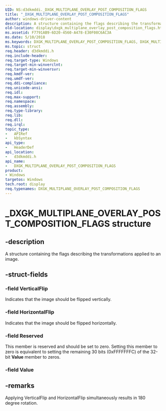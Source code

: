 ```yaml
---
UID: NS:d3dkmddi._DXGK_MULTIPLANE_OVERLAY_POST_COMPOSITION_FLAGS
title: "_DXGK_MULTIPLANE_OVERLAY_POST_COMPOSITION_FLAGS"
author: windows-driver-content
description: A structure containing the flags describing the transformations applied to an image.
old-location: display\dxgk_multiplane_overlay_post_composition_flags.htm
ms.assetid: F7791AB9-6D20-4560-A478-E30F08C6AC3A
ms.date: 5/10/2018
ms.keywords: DXGK_MULTIPLANE_OVERLAY_POST_COMPOSITION_FLAGS, DXGK_MULTIPLANE_OVERLAY_POST_COMPOSITION_FLAGS structure [Display Devices], _DXGK_MULTIPLANE_OVERLAY_POST_COMPOSITION_FLAGS, d3dkmddi/DXGK_MULTIPLANE_OVERLAY_POST_COMPOSITION_FLAGS, display.dxgk_multiplane_overlay_post_composition_flags
ms.topic: struct
req.header: d3dkmddi.h
req.include-header: 
req.target-type: Windows
req.target-min-winverclnt: 
req.target-min-winversvr: 
req.kmdf-ver: 
req.umdf-ver: 
req.ddi-compliance: 
req.unicode-ansi: 
req.idl: 
req.max-support: 
req.namespace: 
req.assembly: 
req.type-library: 
req.lib: 
req.dll: 
req.irql: 
topic_type:
-	APIRef
-	kbSyntax
api_type:
-	HeaderDef
api_location:
-	d3dkmddi.h
api_name:
-	DXGK_MULTIPLANE_OVERLAY_POST_COMPOSITION_FLAGS
product:
- Windows
targetos: Windows
tech.root: display
req.typenames: DXGK_MULTIPLANE_OVERLAY_POST_COMPOSITION_FLAGS
---
```


# _DXGK_MULTIPLANE_OVERLAY_POST_COMPOSITION_FLAGS structure


## -description


A structure containing the flags describing the transformations applied to an image.


## -struct-fields




### -field VerticalFlip

Indicates that the image should be flipped vertically.


### -field HorizontalFlip

Indicates that the image should be flipped horizontally.


### -field Reserved

This member is reserved and should be set to zero. Setting this member to zero is equivalent to setting the remaining 30 bits (0xFFFFFFFC) of the 32-bit <b>Value</b> member to zeros.


### -field Value


## -remarks



Applying VerticalFlip and HorizontalFlip simultaneously results in 180 degree rotation.



